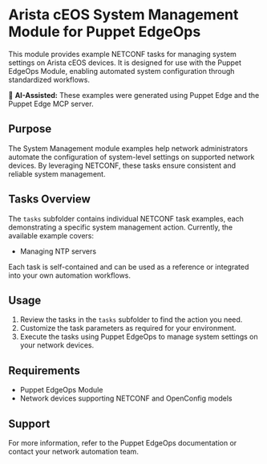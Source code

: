 # Arista cEOS System Management Module for Puppet EdgeOps

This module provides example NETCONF tasks for managing system settings on Arista cEOS devices. It is designed for use with the Puppet EdgeOps Module, enabling automated system configuration through standardized workflows.

🤖 **AI-Assisted:** These examples were generated using Puppet Edge and the Puppet Edge MCP server.

## Purpose

The System Management module examples help network administrators automate the configuration of system-level settings on supported network devices. By leveraging NETCONF, these tasks ensure consistent and reliable system management.

## Tasks Overview

The `tasks` subfolder contains individual NETCONF task examples, each demonstrating a specific system management action. Currently, the available example covers:

- Managing NTP servers

Each task is self-contained and can be used as a reference or integrated into your own automation workflows.

## Usage

1. Review the tasks in the `tasks` subfolder to find the action you need.
2. Customize the task parameters as required for your environment.
3. Execute the tasks using Puppet EdgeOps to manage system settings on your network devices.

## Requirements

- Puppet EdgeOps Module
- Network devices supporting NETCONF and OpenConfig models

## Support

For more information, refer to the Puppet EdgeOps documentation or contact your network automation team. 